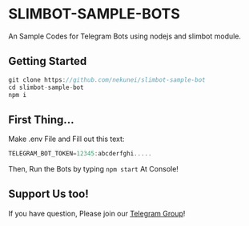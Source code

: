 

# SLIMBOT-SAMPLE-BOTS

An Sample Codes for Telegram Bots using nodejs and slimbot module.

## Getting Started
```javascript
git clone https://github.com/nekunei/slimbot-sample-bot
cd slimbot-sample-bot
npm i
```

## First Thing...

Make .env File and Fill out this text:
```javascript
TELEGRAM_BOT_TOKEN=12345:abcderfghi.....
```

Then, Run the Bots by typing `npm start` At Console!

## Support Us too!
If you have question, Please join our [Telegram Group](https://t.me/neigroups)!

